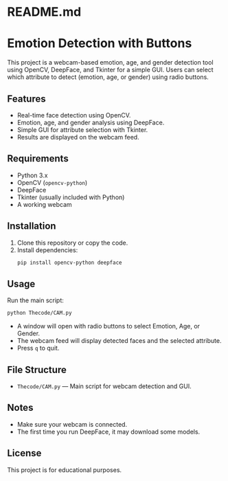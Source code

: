 # README.md
# Emotion Detection with Buttons

This project is a webcam-based emotion, age, and gender detection tool using OpenCV, DeepFace, and Tkinter for a simple GUI. Users can select which attribute to detect (emotion, age, or gender) using radio buttons.

## Features

- Real-time face detection using OpenCV.
- Emotion, age, and gender analysis using DeepFace.
- Simple GUI for attribute selection with Tkinter.
- Results are displayed on the webcam feed.

## Requirements

- Python 3.x
- OpenCV (`opencv-python`)
- DeepFace
- Tkinter (usually included with Python)
- A working webcam

## Installation

1. Clone this repository or copy the code.
2. Install dependencies:
    ```sh
    pip install opencv-python deepface
    ```

## Usage

Run the main script:

```sh
python Thecode/CAM.py
```

- A window will open with radio buttons to select Emotion, Age, or Gender.
- The webcam feed will display detected faces and the selected attribute.
- Press `q` to quit.

## File Structure

- `Thecode/CAM.py` — Main script for webcam detection and GUI.

## Notes

- Make sure your webcam is connected.
- The first time you run DeepFace, it may download some models.

## License

This project is for educational purposes.